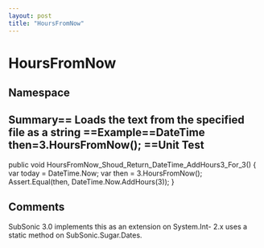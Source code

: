 ```yaml
---
layout: post
title: "HoursFromNow"
---
```


# HoursFromNow



<h2>Namespace</h2>

 
  

<h2>Summary== Loads the text from the specified file as a string  ==Example==DateTime then=3.HoursFromNow();  ==Unit Test</h2>

 
public void HoursFromNow_Shoud_Return_DateTime_AddHours3_For_3() {             var today = DateTime.Now;             var then = 3.HoursFromNow();              Assert.Equal(then, DateTime.Now.AddHours(3));         }  

<h2>Comments</h2>

 SubSonic 3.0 implements this as an extension on System.Int- 2.x uses a static method on SubSonic.Sugar.Dates.
